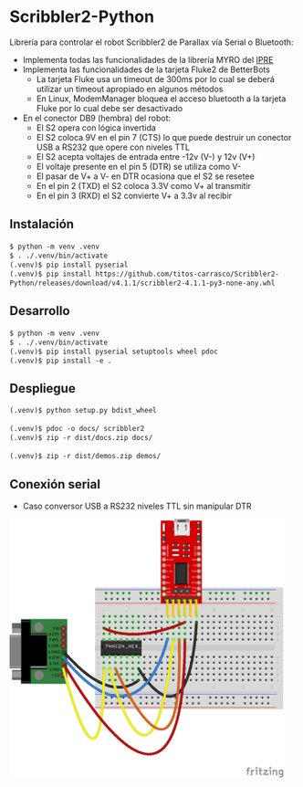 # Scribbler2-Python

Librería para controlar el robot Scribbler2 de Parallax vía Serial o Bluetooth:

- Implementa todas las funcionalidades de la librería MYRO del [IPRE](https://bitbucket.org/ipre)
- Implementa las funcionalidades de la tarjeta Fluke2 de BetterBots
    - La tarjeta Fluke usa un timeout de 300ms por lo cual se deberá utilizar un timeout apropiado en algunos métodos
    - En Linux, ModemManager bloquea el acceso bluetooth a la tarjeta Fluke por lo cual debe ser desactivado
- En el conector DB9 (hembra) del robot:
    - El S2 opera con lógica invertida
    - El S2 coloca 9V en el pin 7 (CTS) lo que puede destruir un conector USB a RS232 que opere con niveles TTL
    - El S2 acepta voltajes de entrada entre -12v (V-) y 12v (V+)
    - El voltaje presente en el pin 5 (DTR) se utiliza como V-
    - El pasar de V+ a V- en DTR ocasiona que el S2 se resetee
    - En el pin 2 (TXD) el S2 coloca 3.3V como V+ al transmitir
    - En el pin 3 (RXD) el S2 convierte V+ a 3.3v al recibir

## Instalación
    $ python -m venv .venv
    $ . ./.venv/bin/activate
    (.venv)$ pip install pyserial
    (.venv)$ pip install https://github.com/titos-carrasco/Scribbler2-Python/releases/download/v4.1.1/scribbler2-4.1.1-py3-none-any.whl

## Desarrollo
    $ python -m venv .venv
    $ . ./.venv/bin/activate
    (.venv)$ pip install pyserial setuptools wheel pdoc
    (.venv)$ pip install -e .

## Despliegue
    (.venv)$ python setup.py bdist_wheel

    (.venv)$ pdoc -o docs/ scribbler2
    (.venv)$ zip -r dist/docs.zip docs/

    (.venv)$ zip -r dist/demos.zip demos/


## Conexión serial
- Caso conversor USB a RS232 niveles TTL sin manipular DTR

<img src="./Images/Conexion_FTDI.png" width=480 align="left"/>
